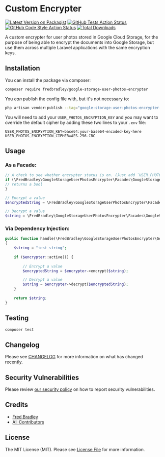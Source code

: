 # Custom Encrypter

[![Latest Version on Packagist](https://img.shields.io/packagist/v/fredbradley/google-storage-user-photos-encrypter.svg?style=flat-square)](https://packagist.org/packages/fredbradley/google-storage-user-photos-encrypter)
[![GitHub Tests Action Status](https://img.shields.io/github/actions/workflow/status/fredbradley/google-storage-user-photos-encrypter/run-tests.yml?branch=main&label=tests&style=flat-square)](https://github.com/fredbradley/google-storage-user-photos-encrypter/actions?query=workflow%3Arun-tests+branch%3Amain)
[![GitHub Code Style Action Status](https://img.shields.io/github/actions/workflow/status/fredbradley/google-storage-user-photos-encrypter/fix-php-code-style-issues.yml?branch=main&label=code%20style&style=flat-square)](https://github.com/fredbradley/google-storage-user-photos-encrypter/actions?query=workflow%3A"Fix+PHP+code+style+issues"+branch%3Amain)
[![Total Downloads](https://img.shields.io/packagist/dt/fredbradley/google-storage-user-photos-encrypter.svg?style=flat-square)](https://packagist.org/packages/fredbradley/google-storage-user-photos-encrypter)

A custom encrypter for user photos stored in Google Cloud Storage, for the purpose of being able to encrypt the documents into Google Storage, but use them across multiple Laravel applications with the same encryption keys.

## Installation

You can install the package via composer:

```bash
composer require fredbradley/google-storage-user-photos-encrypter
```

You _can_ publish the config file with, but it's not necessary to:

```bash
php artisan vendor:publish --tag="google-storage-user-photos-encrypter-config"
```

You will need to add your `USER_PHOTOS_ENCRYPTION_KEY` and you may want to override the default cipher by adding these two lines to your `.env` file:
```env
USER_PHOTOS_ENCRYPTION_KEY=base64:your-base64-encoded-key-here
USER_PHOTOS_ENCRYPTION_CIPHER=AES-256-CBC
```

## Usage
### As a Facade:
```php
// A check to see whether encrypter status is on. (Just add `USER_PHOTOS_ENCRYPTION_STATUS=on` to your .env to enable it)
if (\FredBradley\GoogleStorageUserPhotosEncrypter\Facades\GoogleStorageUserPhotosEncrypter::active()) {
// returns a bool 
}

// Encrypt a value
$encryptedString = \FredBradley\GoogleStorageUserPhotosEncrypter\Facades\GoogleStorageUserPhotosEncrypter::encrypt($string);

// Decrypt a value  
$string = \FredBradley\GoogleStorageUserPhotosEncrypter\Facades\GoogleStorageUserPhotosEncrypter::decrypt($encryptedString);
```
### Via Dependency Injection:
```php
public function handle(\FredBradley\GoogleStorageUserPhotosEncrypter\GoogleStorageUserPhotosEncrypter $encrypter)
{
    $string = "test string";
    
    if ($encrypter::active()) {
       
        // Encrypt a value
        $encryptedString = $encrypter->encrypt($string);

        // Decrypt a value  
        $string = $encrypter->decrypt($encryptedString);
    }
    
    return $string;
}
```

## Testing

```bash
composer test
```

## Changelog

Please see [CHANGELOG](CHANGELOG.md) for more information on what has changed recently.

## Security Vulnerabilities

Please review [our security policy](../../security/policy) on how to report security vulnerabilities.

## Credits

- [Fred Bradley](https://github.com/fredbradley)
- [All Contributors](../../contributors)

## License

The MIT License (MIT). Please see [License File](LICENSE.md) for more information.

